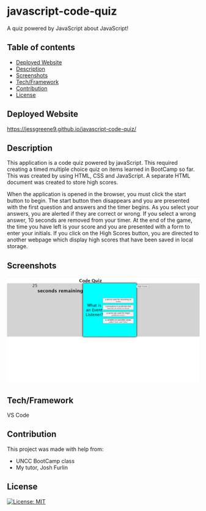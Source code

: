 # javascript-code-quiz
A quiz powered by JavaScript about JavaScript!


## Table of contents
- [Deployed Website](#deployedwebsite)
- [Description](#description)
- [Screenshots](#screenshots)
- [Tech/Framework](#tech/framework)
- [Contribution](#contribution)
- [License](#license)

## Deployed Website

 https://jessgreene9.github.io/javascript-code-quiz/


## Description

This application is a code quiz powered by javaScript. This required creating a timed multiple choice quiz on items learned in BootCamp so far. This was created by using HTML, CSS and JavaScript. A separate HTML document was created to store high scores. 

When the application is opened in the browser, you must click the start button to begin. The start button then disappears and you are presented with the first question and answers and the timer begins. As you select your answers, you are alerted if they are correct or wrong. If you select a wrong answer, 10 seconds are removed from your timer. At the end of the game, the time you have left is your score and you are presented with a form to enter your initials. If you click on the High Scores button, you are directed to another webpage which display high scores that have been saved in local storage.

## Screenshots


<img src="./assets/images/screenshot.png">



## Tech/Framework

VS Code

## Contribution

This project was made with help from:

* UNCC BootCamp class
* My tutor, Josh Furlin



## License

[![License: MIT](https://img.shields.io/badge/License-MIT-yellow.svg)](https://opensource.org/licenses/MIT)